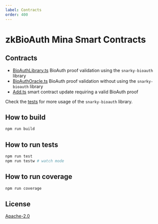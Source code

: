 ```yaml
---
label: Contracts
order: 400
---
```


# zkBioAuth Mina Smart Contracts

## Contracts

- [BioAuthLibrary.ts](https://github.com/xendarboh/mina-zkignite-cohort0/blob/main/contracts/src/BioAuthLibrary.ts)
  BioAuth proof validation using the `snarky-bioauth` library
- [BioAuthOracle.ts](https://github.com/xendarboh/mina-zkignite-cohort0/blob/main/contracts/src/BioAuthOracle.ts)
  BioAuth proof validation without using the `snarky-bioauth` library
- [Add.ts](https://github.com/xendarboh/mina-zkignite-cohort0/blob/main/contracts/src/Add.ts)
  smart contract update requiring a valid BioAuth proof

Check the
[tests](https://github.com/xendarboh/mina-zkignite-cohort0/tree/main/contracts/src)
for more usage of the `snarky-bioauth` library.

## How to build

```sh
npm run build
```

## How to run tests

```sh
npm run test
npm run testw # watch mode
```

## How to run coverage

```sh
npm run coverage
```

## License

[Apache-2.0](LICENSE)

